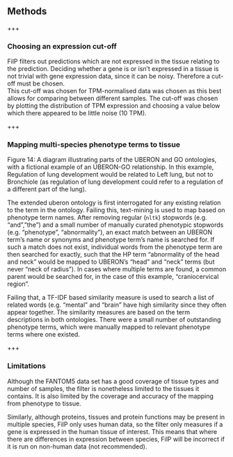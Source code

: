## Methods
[//]: # (TODO: Overview here?)
[//]: # (TODO: Code here)
[//]: # (TODO: Links to packages, etc)

+++

### Choosing an expression cut-off
FilP filters out predictions which are not expressed in the tissue relating to the prediction. Deciding whether a gene is or isn’t expressed in a tissue is not trivial with gene expression data, since it can be noisy. 
Therefore a cut-off must be chosen.  
This cut-off was chosen for TPM-normalised data was chosen as this best allows for comparing between different samples. 
The cut-off was chosen by plotting the distribution of TPM expression and choosing a value below which there appeared to be little noise (10 TPM).

+++

### Mapping multi-species phenotype terms to tissue
[//]: # (TODO: Figure 14:)
Figure 14: A diagram illustrating parts of the UBERON and GO ontologies, with a fictional example of an UBERON-GO relationship. In this example, Regulation of lung development would be related to Left lung, but not to Bronchiole (as regulation of lung development could refer to a regulation of a different part of the lung).

The extended uberon ontology is first interrogated for any existing relation to the term in the ontology. 
Failing this, text-mining is used to map based on phenotype term names. After removing regular (`nltk`) stopwords (e.g. “and”,”the”) and a small number of manually curated phenotypic stopwords (e.g. “phenotype”, “abnormality”), an exact match between an UBERON term’s name or synonyms and phenotype term’s name is searched for. 
If such a match does not exist, individual words from the phenotype term are then searched for exactly, such that the HP term “abnormality of the head and neck” would be mapped to UBERON’s “head” and “neck” terms (but never “neck of radius”). 
In cases where multiple terms are found, a common parent would be searched for, in the case of this example, “craniocervical region”. 

Failing that, a TF-IDF based similarity measure is used to search a list of related words (e.g. “mental” and “brain” have high similarity since they often appear together. 
The similarity measures are based on the term descriptions in both ontologies. 
There were a small number of outstanding phenotype terms, which were manually mapped to relevant phenotype terms where one existed.

+++

### Limitations
<!--TODO: Rewrite since FANTOM5 is not the data set any more)-->

Although the FANTOM5 data set has a good coverage of tissue types and number of samples, the filter is nonetheless limited to the tissues it contains. 
It is also limited by the coverage and accuracy of the mapping from phenotype to tissue.

Similarly, although proteins, tissues and protein functions may be present in multiple species, FilP only uses human data, so the filter only measures if a gene is expressed in the human tissue of interest. 
This means that where there are differences in expression between species, FilP will be incorrect if it is run on non-human data (not recommended).

```{code-cell} ipython3

```
